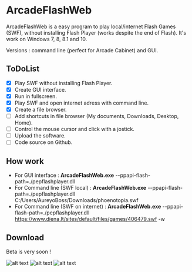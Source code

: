 # ArcadeFlashWeb
ArcadeFlashWeb is a easy program to play local/internet Flash Games (SWF), without installing Flash Player (works despite the end of Flash).
It's work on Windows 7, 8, 8.1 and 10.

Versions : command line (perfect for Arcade Cabinet) and GUI.

## ToDoList
* [x] Play SWF without installing Flash Player.
* [x] Create GUI interface.
* [x] Run in fullscreen.
* [x] Play SWF and open internet adress with command line.
* [x] Create a file browser.
* [ ] Add shortcuts in file browser (My documents, Downloads, Desktop, Home).
* [ ] Control the mouse cursor and click with a jostick.
* [ ] Upload the software.
* [ ] Code source on Github.

## How work
- For GUI interface : **ArcadeFlashWeb.exe** --ppapi-flash-path=./pepflashplayer.dll
- For Command line (SWF local) : **ArcadeFlashWeb.exe** --ppapi-flash-path=./pepflashplayer.dll C:/Users/AureyoBoss/Downloads/phoenotopia.swf
- For Command line (SWF on internet) : **ArcadeFlashWeb.exe** --ppapi-flash-path=./pepflashplayer.dll https://www.diena.lt/sites/default/files/games/406479.swf -w

## Download
Beta is very soon !

![alt text](https://github.com/aureyoboss/ArcadeFlashWeb/blob/main/Flash_RetroBat_AureyoBoss_01.jpg?raw=true)
![alt text](https://github.com/aureyoboss/ArcadeFlashWeb/blob/main/Flash_RetroBat_AureyoBoss_02.jpg?raw=true)
![alt text](https://github.com/aureyoboss/ArcadeFlashWeb/blob/main/Flash_RetroBat_AureyoBoss_03.jpg?raw=true)
